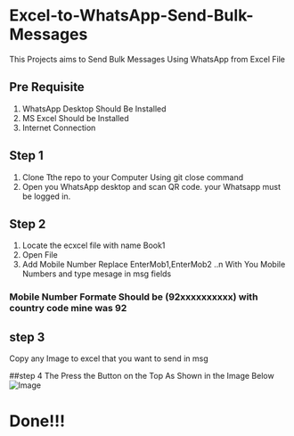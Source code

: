 # Excel-to-WhatsApp-Send-Bulk-Messages
This Projects aims to Send Bulk Messages Using WhatsApp from Excel File

## Pre Requisite
1. WhatsApp Desktop Should Be Installed
2. MS Excel Should be Installed
3. Internet Connection

## Step 1
1. Clone Tthe repo to your Computer Using git close command
2. Open you WhatsApp desktop and scan QR code. your Whatsapp must be logged in.

## Step 2
1. Locate the ecxcel file with name Book1
2. Open File
3. Add Mobile Number Replace EnterMob1,EnterMob2 ..n With You Mobile Numbers and type mesage in msg fields
### Mobile Number Formate Should be (92xxxxxxxxxx) with country code mine was 92

## step 3
Copy any Image to excel that you want to send in msg

##step 4
The Press the Button on the Top As Shown in the Image Below
![Image](https://user-images.githubusercontent.com/57259157/133253199-13a90579-ff1f-4412-85b5-388caf3cc74c.PNG)


# Done!!!



